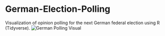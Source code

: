 # German-Election-Polling
Visualization of opinion polling for the next German federal election using R (Tidyverse).
![German Polling Visual]([https://github.com/BenJAlbrecht/German-Election-Polling/assets/39441121/c128e45c-8fea-42b5-bfb4-7ea2c5c296ae](https://github.com/BenJAlbrecht/German-Election-Polling/blob/main/german_polling.png))
